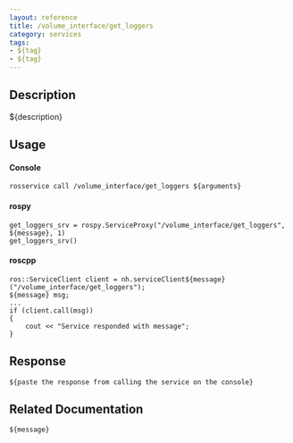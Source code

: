 ```yaml
---
layout: reference
title: /volume_interface/get_loggers
category: services
tags: 
- ${tag} 
- ${tag}
---
```


## Description
${description}

## Usage
#### Console
```
rosservice call /volume_interface/get_loggers ${arguments}
```

#### rospy
```
get_loggers_srv = rospy.ServiceProxy("/volume_interface/get_loggers", ${message}, 1)
get_loggers_srv()
```

#### roscpp
```
ros::ServiceClient client = nh.serviceClient${message}("/volume_interface/get_loggers");
${message} msg;
...
if (client.call(msg))
{
    cout << "Service responded with message";
}
```

## Response
```
${paste the response from calling the service on the console}
```

## Related Documentation
``${message}``